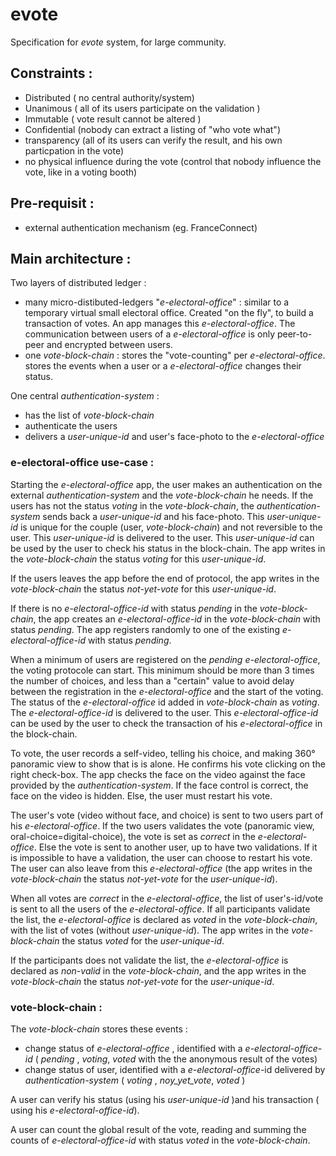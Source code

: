 # evote

Specification for *evote* system, for large community.

## Constraints :

- Distributed ( no central authority/system) 
- Unanimous ( all of its users participate on the validation )
- Immutable ( vote result cannot be altered )
- Confidential (nobody can extract a listing of "who vote what")
- transparency (all of its users can verify the result, and his own particpation in the vote)
- no physical influence during the vote (control that nobody influence the vote, like in a voting booth)

## Pre-requisit :

- external authentication mechanism (eg. FranceConnect)

## Main architecture :

Two layers of distributed ledger : 
- many micro-distibuted-ledgers "*e-electoral-office*" : similar to a temporary virtual small electoral office. Created "on the fly", to build a transaction of votes. An app manages this *e-electoral-office*. The communication between users of a *e-electoral-office* is only peer-to-peer and encrypted between users.
- one *vote-block-chain* : stores the "vote-counting" per *e-electoral-office*. stores the events when a user or a *e-electoral-office* changes their status.

One central *authentication-system* :
- has the list of *vote-block-chain*
- authenticate the users
- delivers a *user-unique-id* and user's face-photo to the *e-electoral-office*

### e-electoral-office use-case :

Starting the *e-electoral-office* app, the user makes an authentication on the external *authentication-system* and the *vote-block-chain* he needs. If the users has not the status *voting* in the *vote-block-chain*, the *authentication-system* sends back a *user-unique-id* and his face-photo. This *user-unique-id* is unique for the couple (user, *vote-block-chain*) and not reversible to the user. This *user-unique-id* is delivered to the user. This *user-unique-id* can be used by the user to check his status in the block-chain. The app writes in the *vote-block-chain* the status *voting* for this *user-unique-id*.

If the users leaves the app before the end of protocol, the app writes in the *vote-block-chain* the status *not-yet-vote* for this *user-unique-id*.

If there is no *e-electoral-office-id*  with status *pending* in the *vote-block-chain*, the app creates an *e-electoral-office-id* in the *vote-block-chain* with status *pending*. The app registers randomly to one of the existing *e-electoral-office-id* with status *pending*.

When a minimum of users are registered on the *pending* *e-electoral-office*, the voting protocole can start. This minimum should be more than 3 times the number of choices, and less than a "certain" value to avoid delay between the registration in the *e-electoral-office* and the start of the voting. The status of the *e-electoral-office* id added in *vote-block-chain* as *voting*. The *e-electoral-office-id* is delivered to the user. This *e-electoral-office-id* can be used by the user to check the transaction of his *e-electoral-office* in the block-chain. 

To vote, the user records a self-video, telling his choice, and making 360° panoramic view to show that is is alone. He confirms his vote clicking on the right check-box.
The app checks the face on the video against the face provided by the *authentication-system*. If the face control is correct, the face on the video is hidden. Else, the user must restart his vote.

The user's vote (video without face, and choice) is sent to two users part of his *e-electoral-office*. If the two users validates the vote (panoramic view, oral-choice=digital-choice), the vote is set as *correct* in the *e-electoral-office*. Else the vote is sent to another user, up to have two validations. If it is impossible to have a validation, the user can choose to restart his vote. The user can also leave from this *e-electoral-office* (the app writes in the *vote-block-chain* the status *not-yet-vote* for the *user-unique-id*).

When all votes are *correct* in the *e-electoral-office*, the list of user's-id/vote is sent to all the users of the *e-electoral-office*.
If all participants validate the list, the *e-electoral-office* is declared as *voted* in the *vote-block-chain*, with the list of votes (without *user-unique-id*). The app writes in the *vote-block-chain* the status *voted* for the *user-unique-id*. 

If the participants does not validate the list, the *e-electoral-office* is declared as *non-valid* in the *vote-block-chain*, and the app writes in the *vote-block-chain* the status *not-yet-vote* for the *user-unique-id*.

### vote-block-chain :

The *vote-block-chain* stores these events :
- change status of *e-electoral-office* , identified with a *e-electoral-office-id* ( *pending* , *voting*, *voted* with the the anonymous result of the votes)
- change status of user, identified with a *e-electoral-office*-id delivered by *authentication-system* ( *voting* , *noy_yet_vote*, *voted* )

A user can verify his status (using his *user-unique-id* )and his transaction ( using his *e-electoral-office-id*).

A user can count the global result of the vote, reading and summing the counts of *e-electoral-office-id* with status *voted* in the *vote-block-chain*.
